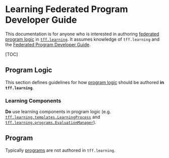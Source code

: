 # Learning Federated Program Developer Guide

This documentation is for anyone who is interested in authoring
[federated program logic](https://github.com/tensorflow/federated/blob/main/docs/program/federated_program.md#program-logic)
in
[`tff.learning`](https://www.tensorflow.org/federated/api_docs/python/tff/learning).
It assumes knowledge of `tff.learning` and the
[Federated Program Developer Guide](https://github.com/tensorflow/federated/blob/main/docs/program/guide.md).

[TOC]

## Program Logic

This section defines guidelines for how
[program logic](http://g3doc/tensorflow_federated/g3doc/program/federated_program.md#program-logic)
should be authored **in `tff.learning`**.

### Learning Components

**Do** use learning components in program logic (e.g.
[`tff.learning.templates.LearningProcess`](https://www.tensorflow.org/federated/api_docs/python/tff/learning/templates/LearningProcess)
and
[`tff.learning.programs.EvaluationManager`](https://www.tensorflow.org/federated/api_docs/python/tff/learning/programs/EvaluationManager)).

## Program

Typically
[programs](http://g3doc/tensorflow_federated/g3doc/program/federated_program.md#programs)
are not authored in `tff.learning`.
